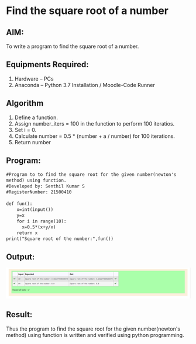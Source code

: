 # Find the square root of a number

## AIM:
To write a program to find the square root of a number.

## Equipments Required:
1. Hardware – PCs
2. Anaconda – Python 3.7 Installation / Moodle-Code Runner

## Algorithm
1. Define a function.
2. Assign number_iters = 100 in the function to perform 100 iteratios.
3. Set i = 0.
4. Calculate  number = 0.5 * (number + a / number) for 100 iterations.
5. Return number

## Program:
```
#Program to to find the square root for the given number(newton's method) using function.
#Developed by: Senthil Kumar S
#RegisterNumber: 21500410

def fun():
    x=int(input())
    y=x
    for i in range(10):
      x=0.5*(x+y/x)
    return x
print("Square root of the number:",fun())
```

## Output:
![gcd of two number](square.png)


## Result:
Thus the program to find the square root for the given number(newton's method) using function is written and verified using python programming.
